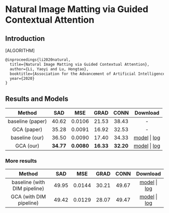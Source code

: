 # Natural Image Matting via Guided Contextual Attention

## Introduction

[ALGORITHM]

```latex
@inproceedings{li2020natural,
  title={Natural Image Matting via Guided Contextual Attention},
  author={Li, Yaoyi and Lu, Hongtao},
  booktitle={Association for the Advancement of Artificial Intelligence (AAAI)},
  year={2020}
}
```

## Results and Models

|      Method      |    SAD    |    MSE     |   GRAD    |   CONN    |                                                                                                                         Download                                                                                                                         |
| :--------------: | :-------: | :--------: | :-------: | :-------: | :------------------------------------------------------------------------------------------------------------------------------------------------------------------------------------------------------------------------------------------------------: |
| baseline (paper) |   40.62   |   0.0106   |   21.53   |   38.43   |                                                                                                                            -                                                                                                                             |
|   GCA (paper)    |   35.28   |   0.0091   |   16.92   |   32.53   |                                                                                                                            -                                                                                                                             |
|  baseline (our)  |   36.50   |   0.0090   |   17.40   |   34.33   | [model](https://download.openmmlab.com/mmediting/mattors/gca/baseline_r34_4x10_200k_comp1k_SAD-36.50_20200614_105701-95be1750.pth) \| [log](https://download.openmmlab.com/mmediting/mattors/gca/baseline_r34_4x10_200k_comp1k_20200614_105701.log.json) |
|    GCA (our)     | **34.77** | **0.0080** | **16.33** | **32.20** |      [model](https://download.openmmlab.com/mmediting/mattors/gca/gca_r34_4x10_200k_comp1k_SAD-34.77_20200604_213848-4369bea0.pth) \| [log](https://download.openmmlab.com/mmediting/mattors/gca/gca_r34_4x10_200k_comp1k_20200604_213848.log.json)      |

### More results

|            Method            |  SAD  |  MSE   | GRAD  | CONN  |                                                                                                                                Download                                                                                                                                |
| :--------------------------: | :---: | :----: | :---: | :---: | :--------------------------------------------------------------------------------------------------------------------------------------------------------------------------------------------------------------------------------------------------------------------: |
| baseline (with DIM pipeline) | 49.95 | 0.0144 | 30.21 | 49.67 | [model](https://download.openmmlab.com/mmediting/mattors/gca/baseline_dimaug_r34_4x10_200k_comp1k_SAD-49.95_20200626_231612-535c9a11.pth) \| [log](https://download.openmmlab.com/mmediting/mattors/gca/baseline_dimaug_r34_4x10_200k_comp1k_20200626_231612.log.json) |
|   GCA (with DIM pipeline)    | 49.42 | 0.0129 | 28.07 | 49.47 |      [model](https://download.openmmlab.com/mmediting/mattors/gca/gca_dimaug_r34_4x10_200k_comp1k_SAD-49.42_20200626_231422-8e9cc127.pth) \| [log](https://download.openmmlab.com/mmediting/mattors/gca/gca_dimaug_r34_4x10_200k_comp1k_20200626_231422.log.json)      |
